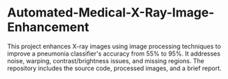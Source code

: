 # Automated-Medical-X-Ray-Image-Enhancement
This project enhances X-ray images using image processing techniques to improve a pneumonia classifier's accuracy from 55% to 95%. It addresses noise, warping, contrast/brightness issues, and missing regions. The repository includes the source code, processed images, and a brief report.
